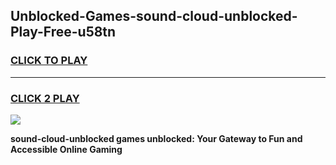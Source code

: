 
## Unblocked-Games-sound-cloud-unblocked-Play-Free-u58tn
<h3>
<a href="https://premium76.site?title=sound-cloud-unblocked&ref=21A">CLICK TO PLAY</a></h3>
<hr>

<h3>
<a href="https://premium76.site?title=sound-cloud-unblocked&ref=21A">CLICK 2 PLAY</a>
  
</h3>

<a href="https://premium76.site?title=sound-cloud-unblocked&ref=21A"><img src="https://clearcache.store/games.png"></a>


**sound-cloud-unblocked games unblocked: Your Gateway to Fun and Accessible Online Gaming**
